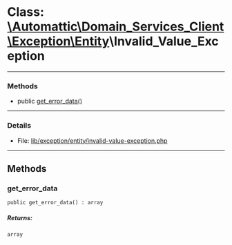 # Class: [\Automattic](../namespaces/automattic.md)[\Domain_Services_Client](../namespaces/automattic-domain-services-client.md)[\Exception](../namespaces/automattic-domain-services-client-exception.md)[\Entity](../namespaces/automattic-domain-services-client-exception-entity.md)\Invalid_Value_Exception


---

### Methods

* public [get_error_data()](#method_get_error_data)

---

### Details

* File: [lib/exception/entity/invalid-value-exception.php](../../lib/exception/entity/invalid-value-exception.php)

---

## Methods

<a id="method_get_error_data"></a>
### get_error_data

```
public get_error_data() : array
```

##### Returns:

```
array
```
